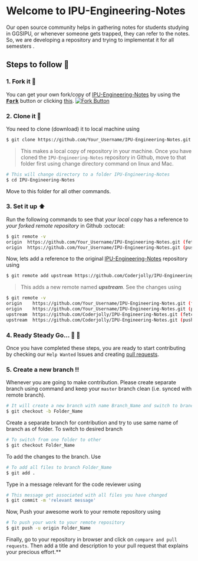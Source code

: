 # Welcome to IPU-Engineering-Notes

Our open source community helps in gathering notes for students studying in GGSIPU, or whenever someone gets trapped, they can refer to the notes. 
So, we are developing a repository and trying to implementat it for all semesters .
## Steps to follow :scroll:

### 1. Fork it :fork_and_knife:
You can get your own fork/copy of [IPU-Engineering-Notes](https://github.com/CoderJolly/IPU-Engineering-Notes) by using the <a href="https://github.com/CoderJolly/IPU_Engineering_Material/new/master?readme=1#fork-destination-box"><kbd><b>Fork</b></kbd></a> button or clicking [this](https://github.com/CoderJolly/IPU-Engineering-Notes/new/master?readme=1#fork-destination-box).
 [![Fork Button](https://help.github.com/assets/images/help/repository/fork_button.jpg)](https://github.com/CoderJolly/IPU-Engineering-Notes)
 
 
### 2. Clone it :busts_in_silhouette:
You need to clone (download) it to local machine using
```sh
$ git clone https://github.com/Your_Username/IPU-Engineering-Notes.git
```
> This makes a local copy of repository in your machine.
Once you have cloned the `IPU-Engineering-Notes` repository in Github, move to that folder first using change directory command on linux and Mac.
```sh
# This will change directory to a folder IPU-Engineering-Notes
$ cd IPU-Engineering-Notes
```
Move to this folder for all other commands.

### 3. Set it up :arrow_up:
Run the following commands to see that *your local copy* has a reference to *your forked remote repository* in Github :octocat:
```sh
$ git remote -v
origin  https://github.com/Your_Username/IPU-Engineering-Notes.git (fetch)
origin  https://github.com/Your_Username/IPU-Engineering-Notes.git (push)
```
Now, lets add a reference to the original [IPU-Engineering-Notes](https://github.com/Coderjolly/IPU_Engineering_Material) repository using
```sh
$ git remote add upstream https://github.com/Coderjolly/IPU-Engineering-Notes.git
```
> This adds a new remote named ***upstream***.
See the changes using
```sh
$ git remote -v
origin    https://github.com/Your_Username/IPU-Engineering-Notes.git (fetch)
origin    https://github.com/Your_Username/IPU-Engineering-Notes.git (push)
upstream  https://github.com/Coderjolly/IPU-Engineering-Notes.git (fetch)
upstream  https://github.com/Coderjolly/IPU-Engineering-Notes.git (push)
```

### 4. Ready Steady Go... :turtle: :rabbit2:
Once you have completed these steps, you are ready to start contributing by checking our `Help Wanted` Issues and creating [pull requests](https://github.com/Coderjolly/IPU-Engineering-Notes.git/pulls).

### 5. Create a new branch :bangbang:
Whenever you are going to make contribution. Please create separate branch using command and keep your `master` branch clean (i.e. synced with remote branch).
```sh
# It will create a new branch with name Branch_Name and switch to branch Folder_Name
$ git checkout -b Folder_Name
```
Create a separate branch for contribution and try to use same name of branch as of folder.
To switch to desired branch
```sh
# To switch from one folder to other
$ git checkout Folder_Name
```
To add the changes to the branch. Use
```sh
# To add all files to branch Folder_Name
$ git add .
```
Type in a message relevant for the code reviewer using
```sh
# This message get associated with all files you have changed
$ git commit -m 'relevant message'
```
Now, Push your awesome work to your remote repository using
```sh
# To push your work to your remote repository
$ git push -u origin Folder_Name
```
Finally, go to your repository in browser and click on `compare and pull requests`.
Then add a title and description to your pull request that explains your precious effort.**

